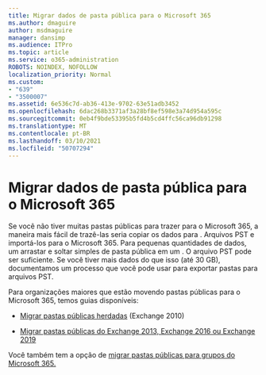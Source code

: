 ```yaml
---
title: Migrar dados de pasta pública para o Microsoft 365
ms.author: dmaguire
author: msdmaguire
manager: dansimp
ms.audience: ITPro
ms.topic: article
ms.service: o365-administration
ROBOTS: NOINDEX, NOFOLLOW
localization_priority: Normal
ms.custom:
- "639"
- "3500007"
ms.assetid: 6e536c7d-ab36-413e-9702-63e51adb3452
ms.openlocfilehash: 6dac268b3371af3a28bf8ef598e3a74d954a595c
ms.sourcegitcommit: 0eb4f9bde53395b5fd4b5cd4ffc56ca96db91298
ms.translationtype: MT
ms.contentlocale: pt-BR
ms.lasthandoff: 03/10/2021
ms.locfileid: "50707294"
---
```

# <a name="migrate-public-folder-data-to-microsoft-365"></a>Migrar dados de pasta pública para o Microsoft 365

Se você não tiver muitas pastas públicas para trazer para o Microsoft 365, a maneira mais fácil de trazê-las seria copiar os dados para . Arquivos PST e importá-los para o Microsoft 365. Para pequenas quantidades de dados, um arrastar e soltar simples de pasta pública em um . O arquivo PST pode ser suficiente. Se você tiver mais dados do que isso (até 30 GB), documentamos um processo que você pode usar para exportar pastas para arquivos PST. [](https://technet.microsoft.com/library/dn874017%28v=exchg.150%29.aspx)
  
Para organizações maiores que estão movendo pastas públicas para o Microsoft 365, temos guias disponíveis:
  
- [Migrar pastas públicas herdadas](https://docs.microsoft.com/exchange/collaboration-exo/public-folders/batch-migration-of-legacy-public-folders) (Exchange 2010)

- [Migrar pastas públicas do Exchange 2013, Exchange 2016 ou Exchange 2019](https://docs.microsoft.com/Exchange/collaboration/public-folders/migrate-to-exchange-online)

Você também tem a opção de [migrar pastas públicas para grupos do Microsoft 365.](https://docs.microsoft.com/exchange/collaboration-exo/public-folders/migrate-your-public-folders-to-microsoft-365-groups)
  